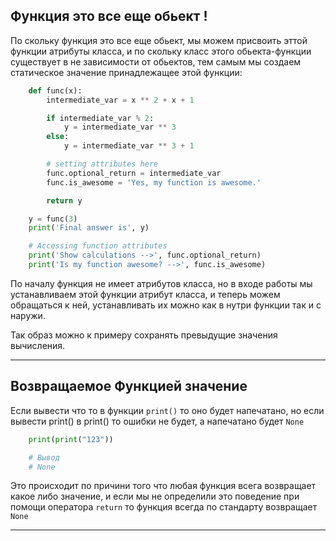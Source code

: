 Функция это все еще обьект !
---

По скольку функция  это все еще обьект, мы можем присвоить эттой функции 
атрибуты класса, и по скольку класс этого обьекта-функции существует в не 
зависимости от обьектов, тем самым мы создаем статическое значение принадлежащее
этой функции:

```python
    def func(x):
        intermediate_var = x ** 2 + x + 1

        if intermediate_var % 2:
            y = intermediate_var ** 3
        else:
            y = intermediate_var ** 3 + 1

        # setting attributes here
        func.optional_return = intermediate_var
        func.is_awesome = 'Yes, my function is awesome.'

        return y

    y = func(3)
    print('Final answer is', y)

    # Accessing function attributes
    print('Show calculations -->', func.optional_return)
    print('Is my function awesome? -->', func.is_awesome)
```
    
По началу функция не имеет атрибутов класса, но в входе работы мы устанавливаем
этой функции атрибут класса, и теперь можем обращаться к ней, устанавливать их
можно как в нутри функции так и с наружи.

Так образ можно к примеру сохранять превыдущие значения вычисления.

---

Возвращаемое Функцией значение
---
Если вывести что то в функции `print()` то оно будет напечатано, но 
если вывести print() в print() то ошибки не будет, а напечатано 
будет `None`

```python
    print(print("123"))

    # Вывод
    # None
```

Это происходит по причини того что любая функция всега возвращает 
какое либо значение, и если мы не определили это поведение при помощи
оператора `return` то функция всегда по стандарту возвращает `None`

---